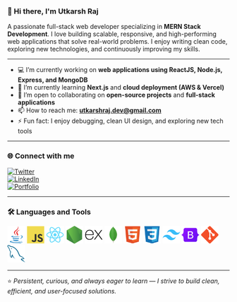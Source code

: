 ### 👋 Hi there, I'm Utkarsh Raj  

A passionate full-stack web developer specializing in **MERN Stack Development**. I love building scalable, responsive, and high-performing web applications that solve real-world problems. I enjoy writing clean code, exploring new technologies, and continuously improving my skills.  

---

- 💻 I’m currently working on **web applications using ReactJS, Node.js, Express, and MongoDB**  
- 🌱 I’m currently learning **Next.js** and **cloud deployment (AWS & Vercel)**  
- 🤝 I’m open to collaborating on **open-source projects** and **full-stack applications**  
- 📫 How to reach me: **utkarshraj.dev@gmail.com**  
- ⚡ Fun fact: I enjoy debugging, clean UI design, and exploring new tech tools  

---

### 🌐 Connect with me  
[![Twitter](https://img.shields.io/badge/Twitter-1DA1F2?style=for-the-badge&logo=twitter&logoColor=white)](https://x.com/Utkarsh_Raj____)  
[![LinkedIn](https://img.shields.io/badge/LinkedIn-0A66C2?style=for-the-badge&logo=linkedin&logoColor=white)](https://www.linkedin.com/in/utkarsh-raj-026994224/)   
[![Portfolio](https://img.shields.io/badge/Portfolio-000000?style=for-the-badge&logo=vercel&logoColor=white)](https://bento.me/utkarsh-raj)

---

### 🛠️ Languages and Tools  
<p align="left">
  <img src="https://raw.githubusercontent.com/devicons/devicon/master/icons/java/java-original.svg" alt="java" width="40" height="40"/>
  <img src="https://raw.githubusercontent.com/devicons/devicon/master/icons/javascript/javascript-original.svg" alt="javascript" width="40" height="40"/>
  <img src="https://raw.githubusercontent.com/devicons/devicon/master/icons/react/react-original.svg" alt="react" width="40" height="40"/>
  <img src="https://raw.githubusercontent.com/devicons/devicon/master/icons/nodejs/nodejs-original.svg" alt="nodejs" width="40" height="40"/>
  <img src="https://raw.githubusercontent.com/devicons/devicon/master/icons/express/express-original.svg" alt="express" width="40" height="40"/>
  <img src="https://raw.githubusercontent.com/devicons/devicon/master/icons/mongodb/mongodb-original.svg" alt="mongodb" width="40" height="40"/>
  <img src="https://raw.githubusercontent.com/devicons/devicon/master/icons/html5/html5-original.svg" alt="html5" width="40" height="40"/>
  <img src="https://raw.githubusercontent.com/devicons/devicon/master/icons/css3/css3-original.svg" alt="css3" width="40" height="40"/>
  <img src="https://raw.githubusercontent.com/devicons/devicon/master/icons/tailwindcss/tailwindcss-original.svg" alt="tailwind" width="40" height="40"/>
  <img src="https://raw.githubusercontent.com/devicons/devicon/master/icons/bootstrap/bootstrap-original.svg" alt="bootstrap" width="40" height="40"/>
  <img src="https://raw.githubusercontent.com/devicons/devicon/master/icons/git/git-original.svg" alt="git" width="40" height="40"/>
  <img src="https://raw.githubusercontent.com/devicons/devicon/master/icons/mysql/mysql-original.svg" alt="mysql" width="40" height="40"/>
</p>

---

⭐ *Persistent, curious, and always eager to learn — I strive to build clean, efficient, and user-focused solutions.*
